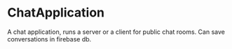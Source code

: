 # ChatApplication
A chat application, runs a server or a client for public chat rooms. Can save conversations in firebase db.
